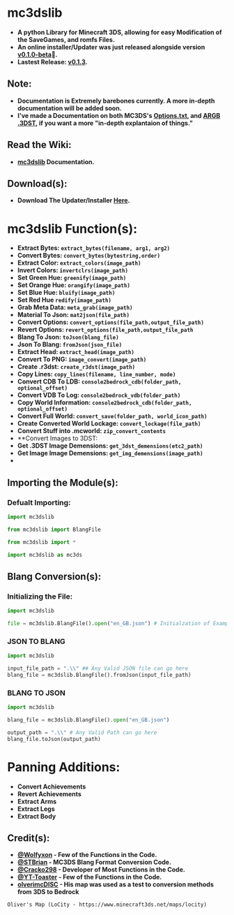 # mc3dslib
- **A python Library for Minecraft 3DS, allowing for easy Modification of the SaveGames, and romfs Files.**
- **An online installer/Updater was just released alongside version <ins>v0.1.0-beta</ins>🎉.**
- **Lastest Release: <ins>v0.1.3</ins>.**

## Note:
- **Documentation is Extremely barebones currently. A more in-depth documentation will be added soon.**
- **I've made a Documentation on both MC3DS's [Options.txt](https://github.com/Cracko298/MC3DS-Options-Documentation), and [ARGB .3DST](https://github.com/Cracko298/MC-3DST-Documentation), if you want a more "in-depth explantaion of things."**

## Read the Wiki:
- **[mc3dslib](https://github.com/Cracko298/mc3dslib/wiki) Documentation.**

## Download(s):
- **Download The Updater/Installer [Here](https://github.com/Cracko298/mc3dslib/releases/download/v0.1.0-beta/mc3dslib_updater.py).**


# mc3dslib Function(s):

- **Extract Bytes:    `extract_bytes(filename, arg1, arg2)`**
- **Convert Bytes:    `convert_bytes(bytestring,order)`**
- **Extract Color:    `extract_colors(image_path)`**
- **Invert Colors:    `invertclrs(image_path)`**
- **Set Green Hue:    `greenify(image_path)`**
- **Set Orange Hue:   `orangify(image_path)`**
- **Set Blue Hue:     `bluify(image_path)`**
- **Set Red Hue       `redify(image_path)`**
- **Grab Meta Data:   `meta_grab(image_path)`**
- **Material To Json: `mat2json(file_path)`**
- **Convert Options:  `convert_options(file_path,output_file_path)`**
- **Revert Options:   `revert_options(file_path,output_file_path`**
- **Blang To Json: `toJson(blang_file)`**
- **Json To Blang: `fromJson(json_file)`**
- **Extract Head: `extract_head(image_path)`**
- **Convert To PNG: `image_convert(image_path)`**
- **Create .r3dst: `create_r3dst(image_path)`**
- **Copy Lines: `copy_lines(filename, line_number, mode)`**
- **Convert CDB To LDB: `console2bedrock_cdb(folder_path, optional_offset)`**
- **Convert VDB To Log: `console2bedrock_vdb(folder_path)`**
- **Copy World Information: `console2bedrock_cdb(folder_path, optional_offset)`**
- **Convert Full World: `convert_save(folder_path, world_icon_path)`**
- **Create Converted World Lockage: `convert_lockage(file_path)`**
- **Convert Stuff into .mcworld: `zip_convert_contents`**
- **Convert Images to 3DST: 
- **Get .3DST Image Demensions: `get_3dst_demensions(etc2_path)`**
- **Get Image Image Demensions: `get_img_demensions(image_path)`**
- 
## Importing the Module(s):
### Defualt Importing:
```py
import mc3dslib
```
```py
from mc3dslib import BlangFile
```
```py
from mc3dslib import *
```
```py
import mc3dslib as mc3ds
```

## Blang Conversion(s):
### Initializing the File:
```py
import mc3dslib

file = mc3dslib.BlangFile().open("en_GB.json") # Initialzation of Example File
```

### JSON TO BLANG
```py
import mc3dslib

input_file_path = ".\\" ## Any Valid JSON file can go here
blang_file = mc3dslib.BlangFile().fromJson(input_file_path)
```
### BLANG TO JSON
```py
import mc3dslib

blang_file = mc3dslib.BlangFile().open("en_GB.json")

output_path = ".\\" # Any Valid Path can go here
blang_file.toJson(output_path)
```

# Panning Additions:
- **Convert Achievements**
- **Revert Achievements**
- **Extract Arms**
- **Extract Legs**
- **Extract Body**

## Credit(s):
- **[@Wolfyxon](https://github.com/Wolfyxon) - Few of the Functions in the Code.**
- **[@STBrian](https://github.com/STBrian) - MC3DS Blang Format Conversion Code.**
- **[@Cracko298](https://github.com/Cracko298) - Developer of Most Functions in the Code.**
- **[@YT-Toaster](https://github.com/YT-Toaster) - Few of the Functions in the Code.**
- **[olverimcDISC]() - His map was used as a test to conversion methods from 3DS to Bedrock**
```
Oliver's Map (LoCity - https://www.minecraft3ds.net/maps/locity)
```

